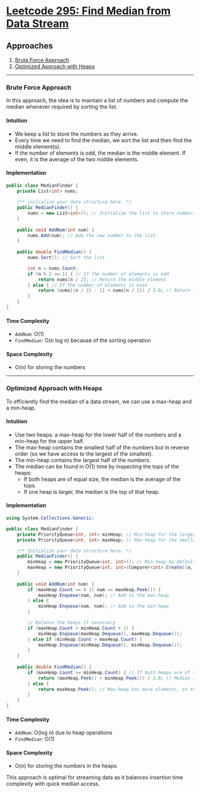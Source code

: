 # [Leetcode 295: Find Median from Data Stream](https://leetcode.com/problems/find-median-from-data-stream/)

## Approaches
1. [Brute Force Approach](#brute-force-approach)
2. [Optimized Approach with Heaps](#optimized-approach-with-heaps)

---

### Brute Force Approach

In this approach, the idea is to maintain a list of numbers and compute the median whenever required by sorting the list.

#### Intuition

- We keep a list to store the numbers as they arrive.
- Every time we need to find the median, we sort the list and then find the middle element(s).
- If the number of elements is odd, the median is the middle element. If even, it is the average of the two middle elements.

#### Implementation

```csharp
public class MedianFinder {
    private List<int> nums;
        
    /** initialize your data structure here. */
    public MedianFinder() {
        nums = new List<int>(); // Initialize the list to store numbers
    }
    
    public void AddNum(int num) {
        nums.Add(num); // Add the new number to the list
    }
    
    public double FindMedian() {
        nums.Sort(); // Sort the list

        int n = nums.Count;
        if (n % 2 == 1) { // If the number of elements is odd
            return nums[n / 2]; // Return the middle element
        } else { // If the number of elements is even
            return (nums[(n / 2) - 1] + nums[n / 2]) / 2.0; // Return the average of the two middle elements
        }
    }
}
```

#### Time Complexity

- `AddNum`: O(1)
- `FindMedian`: O(n log n) because of the sorting operation

#### Space Complexity

- O(n) for storing the numbers

---

### Optimized Approach with Heaps

To efficiently find the median of a data stream, we can use a max-heap and a min-heap.

#### Intuition

- Use two heaps: a max-heap for the lower half of the numbers and a min-heap for the upper half.
- The max-heap contains the smallest half of the numbers but in reverse order (so we have access to the largest of the smallest).
- The min-heap contains the largest half of the numbers.
- The median can be found in O(1) time by inspecting the tops of the heaps:
  - If both heaps are of equal size, the median is the average of the tops.
  - If one heap is larger, the median is the top of that heap.

#### Implementation

```csharp
using System.Collections.Generic;

public class MedianFinder {
    private PriorityQueue<int, int> minHeap; // Min-heap for the larger half
    private PriorityQueue<int, int> maxHeap; // Max-heap for the smaller half

    /** Initialize your data structure here. */
    public MedianFinder() {
        minHeap = new PriorityQueue<int, int>(); // Min-heap by default
        maxHeap = new PriorityQueue<int, int>(Comparer<int>.Create((a, b) => b.CompareTo(a))); // Max-heap, we use reverse comparison
    }
    
    public void AddNum(int num) {
        if (maxHeap.Count == 0 || num <= maxHeap.Peek()) {
            maxHeap.Enqueue(num, num); // Add to the max-heap
        } else {
            minHeap.Enqueue(num, num); // Add to the min-heap
        }

        // Balance the heaps if necessary
        if (maxHeap.Count > minHeap.Count + 1) {
            minHeap.Enqueue(maxHeap.Dequeue(), maxHeap.Dequeue());
        } else if (minHeap.Count > maxHeap.Count) {
            maxHeap.Enqueue(minHeap.Dequeue(), minHeap.Dequeue());
        }
    }
    
    public double FindMedian() {
        if (maxHeap.Count == minHeap.Count) { // If both heaps are of the same size
            return (maxHeap.Peek() + minHeap.Peek()) / 2.0; // Median is the average of the two heap tops
        } else {
            return maxHeap.Peek(); // Max-heap has more elements, so the median is its top
        }
    }
}
```

#### Time Complexity

- `AddNum`: O(log n) due to heap operations
- `FindMedian`: O(1)

#### Space Complexity

- O(n) for storing the numbers in the heaps

This approach is optimal for streaming data as it balances insertion time complexity with quick median access.

